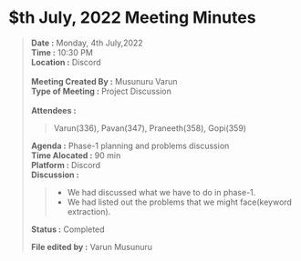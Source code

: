 # $th July, 2022 Meeting Minutes

> **Date :** Monday, 4th July,2022<br>
> **Time :** 10:30 PM<br>
> **Location :** Discord<br>
> <br>
> **Meeting Created By :** Musunuru Varun<br>
> **Type of Meeting :** Project Discussion<br>
> <br>
> **Attendees :** 
>> Varun(336), Pavan(347), Praneeth(358), Gopi(359)<br>
>
> **Agenda :** Phase-1 planning and problems discussion <br>
> **Time Alocated :** 90 min<br>
> **Platform :** Discord<br>
> **Discussion :**<br>
>> * We had discussed what we have to do in phase-1.
>> * We had listed out the problems that we might face(keyword extraction).<br>
>
> **Status :** Completed<br>
> 
> **File edited by :** Varun Musunuru
<p>&nbsp;</p>
